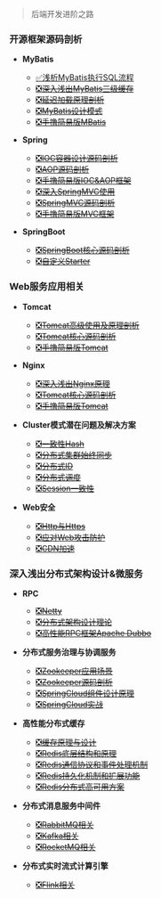 > 后端开发进阶之路

### 开源框架源码剖析<!-- {docsify-ignore} -->

* **MyBatis**

    - [✅浅析MyBatis执行SQL流程](/blog/backend_developer/Mybatis/ExecuteSQL.md)
    - [❎~~深入浅出MyBatis三级缓存~~](/blog/backend_developer/Mybatis/ThreeCache.md)
    - [❎~~延迟加载原理剖析~~](/blog/backend_developer/Mybatis/LazyLoading.md)
    - [❎~~MyBatis设计模式~~](/blog/backend_developer/Mybatis/DesignPattern.md)
    - [❎~~手撸简易版MBatis~~](/blog/backend_developer/Mybatis/MBatis.md)

* **Spring**
    - [❎~~IOC容器设计源码剖析~~]()
    - [❎~~AOP源码剖析~~]()
    - [❎~~手撸简易版IOC&AOP框架~~]()
    - [❎~~深入SpringMVC使用~~]()
    - [❎~~SpringMVC源码剖析~~]()
    - [❎~~手撸简易版MVC框架~~]()

* **SpringBoot**
    - [❎~~SpringBoot核心源码剖析~~]()
    - [❎~~自定义Starter~~]()

### Web服务应用相关<!-- {docsify-ignore} -->

* **Tomcat**
    - [❎~~Tomcat高级使用及原理剖析~~]()
    - [❎~~Tomcat核心源码剖析~~]()
    - [❎~~手撸简易版Tomcat~~]()

* **Nginx**
    - [❎~~深入浅出Nginx原理~~]()
    - [❎~~Tomcat核心源码剖析~~]()
    - [❎~~手撸简易版Tomcat~~]()

* **Cluster模式潜在问题及解决方案**
    - [❎~~一致性Hash~~]()
    - [❎~~分布式集群始终同步~~]()
    - [❎~~分布式ID~~]()
    - [❎~~分布式调度~~]()
    - [❎~~Session一致性~~]()

* **Web安全**
    - [❎~~Http与Https~~]()
    - [❎~~应对Web攻击防护~~]()
    - [❎~~CDN加速~~]()

### 深入浅出分布式架构设计&微服务<!-- {docsify-ignore} -->

* **RPC**
    - [❎~~Netty~~]()
    - [❎~~分布式架构设计理论~~]()
    - [❎~~高性能RPC框架Apache Dubbo~~]()

* **分布式服务治理与协调服务**
    - [❎~~Zookeeper应用场景~~]()
    - [❎~~Zookeeper源码剖析~~]()
    - [❎~~SpringCloud组件设计原理~~]()
    - [❎~~SpringCloud实战~~]()


* **高性能分布式缓存**
    - [❎~~缓存原理与设计~~]()
    - [❎~~Redis底层结构和原理~~]()
    - [❎~~Redis通信协议和事件处理机制~~]()
    - [❎~~Redis持久化机制和扩展功能~~]()
    - [❎~~Redis分布式高可用方案~~]()

* **分布式消息服务中间件**
    - [❎~~RabbitMQ相关~~]()
    - [❎~~Kafka相关~~]()
    - [❎~~RocketMQ相关~~]()

* **分布式实时流式计算引擎**
  - [❎~~Flink相关~~]()


  


